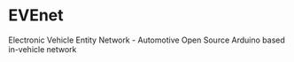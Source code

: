 # EVEnet
Electronic Vehicle Entity Network - Automotive Open Source Arduino based in-vehicle network
